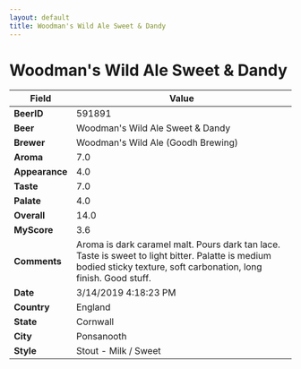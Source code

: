 ```yaml
---
layout: default
title: Woodman's Wild Ale Sweet & Dandy
---
```


# Woodman's Wild Ale Sweet & Dandy

| Field         | Value     |
|---------------|-----------|
| **BeerID** | 591891 |
| **Beer** | Woodman's Wild Ale Sweet & Dandy |
| **Brewer** | Woodman&#39;s Wild Ale (Goodh Brewing) |
| **Aroma** | 7.0 |
| **Appearance** | 4.0 |
| **Taste** | 7.0 |
| **Palate** | 4.0 |
| **Overall** | 14.0 |
| **MyScore** | 3.6 |
| **Comments** | Aroma is dark caramel malt. Pours dark tan lace.  Taste is sweet to light bitter. Palatte is medium bodied sticky texture, soft carbonation, long finish. Good stuff. |
| **Date** | 3/14/2019 4:18:23 PM |
| **Country** | England |
| **State** | Cornwall |
| **City** | Ponsanooth |
| **Style** | Stout - Milk / Sweet |
